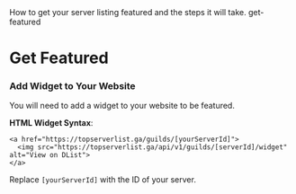 <title>Get Featured</title>
<description>How to get your server listing featured and the steps it will take.</description>
<url>get-featured</url>

# Get Featured

### Add Widget to Your Website
You will need to add a widget to your website to be featured.

**HTML Widget Syntax**:
```
<a href="https://topserverlist.ga/guilds/[yourServerId]">
  <img src="https://topserverlist.ga/api/v1/guilds/[serverId]/widget" alt="View on DList">
</a>
```

Replace `[yourServerId]` with the ID of your server.